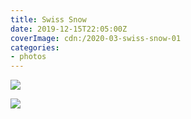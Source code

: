 ```yaml
---
title: Swiss Snow
date: 2019-12-15T22:05:00Z
coverImage: cdn:/2020-03-swiss-snow-01
categories:
- photos
---
```


<div class="fw">

![](cdn:/2020-03-swiss-snow-01)

![](cdn:/2020-03-swiss-snow-02)

</div>
